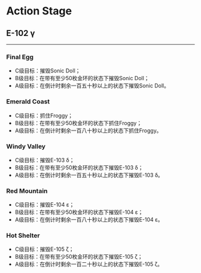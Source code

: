 # Action Stage

## E-102 γ

---

### Final Egg

* C级目标：摧毁Sonic Doll；
* B级目标：在带有至少50枚金环的状态下摧毁Sonic Doll；
* A级目标：在倒计时剩余一百五十秒以上的状态下摧毁Sonic Doll。

### Emerald Coast

* C级目标：抓住Froggy；
* B级目标：在带有至少50枚金环的状态下抓住Froggy；
* A级目标：在倒计时剩余一百八十秒以上的状态下抓住Froggy。

### Windy Valley

* C级目标：摧毁E-103 δ；
* B级目标：在带有至少50枚金环的状态下摧毁E-103 δ；
* A级目标：在倒计时剩余一百五十秒以上的状态下摧毁E-103 δ。

### Red Mountain

* C级目标：摧毁E-104 ε；
* B级目标：在带有至少50枚金环的状态下摧毁E-104 ε；
* A级目标：在倒计时剩余一百八十秒以上的状态下摧毁E-104 ε。

### Hot Shelter

* C级目标：摧毁E-105 ζ；
* B级目标：在带有至少50枚金环的状态下摧毁E-105 ζ；
* A级目标：在倒计时剩余一百二十秒以上的状态下摧毁E-105 ζ。
